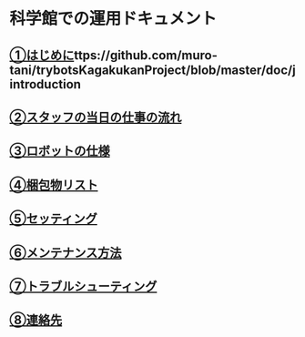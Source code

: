 
# 科学館での運用ドキュメント  

## [①はじめに]()ttps://github.com/muro-tani/trybotsKagakukanProject/blob/master/doc/jintroduction

## [②スタッフの当日の仕事の流れ](https://github.com/muro-tani/trybotsKagakukanProject/blob/master/doc/jobflow)

## [③ロボットの仕様](https://github.com/muro-tani/trybotsKagakukanProject/blob/master/doc/specification.md)  

## [④梱包物リスト](https://github.com/muro-tani/trybotsKagakukanProject/blob/master/doc/check.md)  

## [⑤セッティング](https://github.com/muro-tani/trybotsKagakukanProject/blob/master/doc/setting.md)  

## [⑥メンテナンス方法](https://github.com/muro-tani/trybotsKagakukanProject/blob/master/doc/maintenance.md)  

## [⑦トラブルシューティング](https://github.com/muro-tani/trybotsKagakukanProject/blob/master/doc/troubleShooting.md)  

## [⑧連絡先](https://github.com/muro-tani/trybotsKagakukanProject/blob/master/doc/contact.md)  
